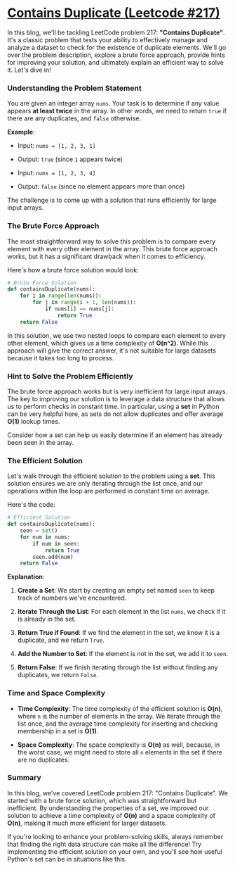 # [Contains Duplicate (Leetcode #217)](https://blog.unwiredlearning.com/contains-duplicate)

In this blog, we'll be tackling LeetCode problem 217: **"Contains Duplicate"**. It's a classic problem that tests your ability to effectively manage and analyze a dataset to check for the existence of duplicate elements. We'll go over the problem description, explore a brute force approach, provide hints for improving your solution, and ultimately explain an efficient way to solve it. Let's dive in!

### Understanding the Problem Statement

You are given an integer array `nums`. Your task is to determine if any value appears **at least twice** in the array. In other words, we need to return `true` if there are any duplicates, and `false` otherwise.

**Example**:

* Input: `nums = [1, 2, 3, 1]`
    
* Output: `true` (since `1` appears twice)
    
* Input: `nums = [1, 2, 3, 4]`
    
* Output: `false` (since no element appears more than once)
    

The challenge is to come up with a solution that runs efficiently for large input arrays.

### The Brute Force Approach

The most straightforward way to solve this problem is to compare every element with every other element in the array. This brute force approach works, but it has a significant drawback when it comes to efficiency.

Here's how a brute force solution would look:

```python
# Brute Force Solution
def containsDuplicate(nums):
    for i in range(len(nums)):
        for j in range(i + 1, len(nums)):
            if nums[i] == nums[j]:
                return True
    return False
```

In this solution, we use two nested loops to compare each element to every other element, which gives us a time complexity of **O(n^2)**. While this approach will give the correct answer, it's not suitable for large datasets because it takes too long to process.

### Hint to Solve the Problem Efficiently

The brute force approach works but is very inefficient for large input arrays. The key to improving our solution is to leverage a data structure that allows us to perform checks in constant time. In particular, using a **set** in Python can be very helpful here, as sets do not allow duplicates and offer average **O(1)** lookup times.

Consider how a set can help us easily determine if an element has already been seen in the array.

### The Efficient Solution

Let's walk through the efficient solution to the problem using a **set**. This solution ensures we are only iterating through the list once, and our operations within the loop are performed in constant time on average.

Here's the code:

```python
# Efficient Solution
def containsDuplicate(nums):
    seen = set()
    for num in nums:
        if num in seen:
            return True
        seen.add(num)
    return False
```

**Explanation**:

1. **Create a Set**: We start by creating an empty set named `seen` to keep track of numbers we've encountered.
    
2. **Iterate Through the List**: For each element in the list `nums`, we check if it is already in the set.
    
3. **Return True if Found**: If we find the element in the set, we know it is a duplicate, and we return `True`.
    
4. **Add the Number to Set**: If the element is not in the set, we add it to `seen`.
    
5. **Return False**: If we finish iterating through the list without finding any duplicates, we return `False`.
    

### Time and Space Complexity

* **Time Complexity**: The time complexity of the efficient solution is **O(n)**, where `n` is the number of elements in the array. We iterate through the list once, and the average time complexity for inserting and checking membership in a set is **O(1)**.
    
* **Space Complexity**: The space complexity is **O(n)** as well, because, in the worst case, we might need to store all `n` elements in the set if there are no duplicates.
    

### Summary

In this blog, we've covered LeetCode problem 217: "Contains Duplicate". We started with a brute force solution, which was straightforward but inefficient. By understanding the properties of a set, we improved our solution to achieve a time complexity of **O(n)** and a space complexity of **O(n)**, making it much more efficient for larger datasets.

If you're looking to enhance your problem-solving skills, always remember that finding the right data structure can make all the difference! Try implementing the efficient solution on your own, and you'll see how useful Python's set can be in situations like this.
